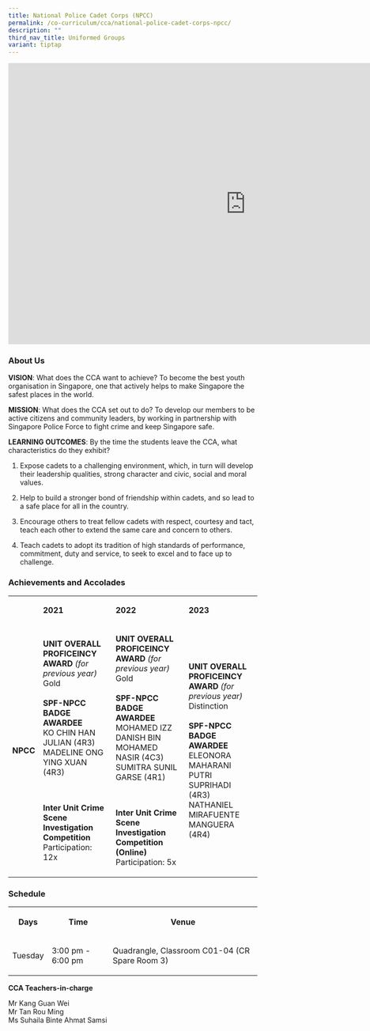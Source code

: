 ```yaml
---
title: National Police Cadet Corps (NPCC)
permalink: /co-curriculum/cca/national-police-cadet-corps-npcc/
description: ""
third_nav_title: Uniformed Groups
variant: tiptap
---
```

<div class="iframe-wrapper"><iframe height="569" width="960" allowfullscreen="true" frameborder="0" src="https://docs.google.com/presentation/d/15Wc3ymfwE1P7bwDbIPct0xWjLeSjF5GV_5xgfMKkBfw/embed?start=true&amp;loop=true&amp;delayms=3000"></iframe></div><h3>About Us</h3><p><strong>VISION</strong>: What does the CCA want to achieve? To become the best youth organisation in Singapore, one that actively helps to make Singapore the safest places in the world.</p><p><strong>MISSION</strong>: What does the CCA set out to do? To develop our members to be active citizens and community leaders, by working in partnership with Singapore Police Force to fight crime and keep Singapore safe.</p><p><strong>LEARNING OUTCOMES</strong>: By the time the students leave the CCA, what characteristics do they exhibit?</p><ol data-tight="true" class="tight"><li><p>Expose cadets to a challenging environment, which, in turn will develop their leadership qualities, strong character and civic, social and moral values.</p></li><li><p>Help to build a stronger bond of friendship within cadets, and so lead to a safe place for all in the country.</p></li><li><p>Encourage others to treat fellow cadets with respect, courtesy and tact, teach each other to extend the same care and concern to others.</p></li><li><p>Teach cadets to adopt its tradition of high standards of performance, commitment, duty and service, to seek to excel and to face up to challenge.</p></li></ol><h3>Achievements and Accolades</h3><table><tbody><tr><td rowspan="1" colspan="1"><p><strong>&nbsp;</strong></p></td><td rowspan="1" colspan="1"><p><strong>2021</strong></p></td><td rowspan="1" colspan="1"><p><strong>2022</strong></p></td><td rowspan="1" colspan="1"><p><strong>2023</strong></p></td></tr><tr><td rowspan="1" colspan="1"><p><strong>NPCC</strong></p></td><td rowspan="1" colspan="1"><p><strong>UNIT OVERALL PROFICEINCY AWARD </strong><em>(for previous year)</em><strong> <br></strong>Gold<br><br><strong>SPF-NPCC BADGE AWARDEE</strong><br>KO CHIN HAN JULIAN (4R3)<br>MADELINE ONG YING XUAN (4R3)</p><p>&nbsp;</p><p><strong>Inter Unit Crime Scene Investigation Competition</strong><br>Participation: 12x</p></td><td rowspan="1" colspan="1"><p><strong>UNIT OVERALL PROFICEINCY AWARD </strong><em>(for previous year)</em><strong> <br></strong>Gold<br><br><strong>SPF-NPCC BADGE AWARDEE</strong><br>MOHAMED IZZ DANISH BIN MOHAMED NASIR (4C3)<br>SUMITRA SUNIL GARSE (4R1)</p><p><strong>&nbsp;</strong></p><p><strong>Inter Unit Crime Scene Investigation Competition (Online)</strong><br>Participation: 5x</p></td><td rowspan="1" colspan="1"><p><strong>UNIT OVERALL PROFICEINCY AWARD </strong><em>(for previous year)</em><strong> <br></strong>Distinction<br><br><strong>SPF-NPCC BADGE AWARDEE</strong><br>ELEONORA MAHARANI PUTRI SUPRIHADI (4R3)<br>NATHANIEL MIRAFUENTE MANGUERA (4R4)</p></td></tr></tbody></table><h3>Schedule</h3><table><tbody><tr><th rowspan="1" colspan="1"><p>Days</p></th><th rowspan="1" colspan="1"><p>Time</p></th><th rowspan="1" colspan="1"><p>Venue</p></th></tr><tr><td rowspan="1" colspan="1"><p>Tuesday</p></td><td rowspan="1" colspan="1"><p>3:00 pm - 6:00 pm</p></td><td rowspan="1" colspan="1"><p>Quadrangle, Classroom C01-04 (CR Spare Room 3)</p><p></p></td></tr></tbody></table><p><strong>CCA Teachers-in-charge</strong></p><p>Mr Kang Guan Wei<br>Mr Tan Rou Ming<br>Ms Suhaila Binte Ahmat Samsi</p>